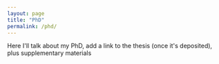 ```yaml
---
layout: page
title: "PhD"
permalink: /phd/
---
```


Here I'll talk about my PhD, add a link to the thesis (once it's deposited), plus supplementary materials
